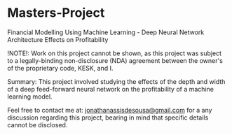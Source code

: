# Masters-Project
Financial Modelling Using Machine Learning - Deep Neural Network Architecture Effects on Profitability

!NOTE!: Work on this project cannot be shown, as this project was subject to a legally-binding 
non-disclosure (NDA) agreement between the owner's of the proprietary code, KESK, and I.

Summary: 
This project involved studying the effects of the depth and width of a deep feed-forward neural network
on the profitability of a machine learning model.

Feel free to contact me at: jonathanassisdesousa@gmail.com for a any discussion regarding this project, 
bearing in mind that specific details cannot be disclosed.
